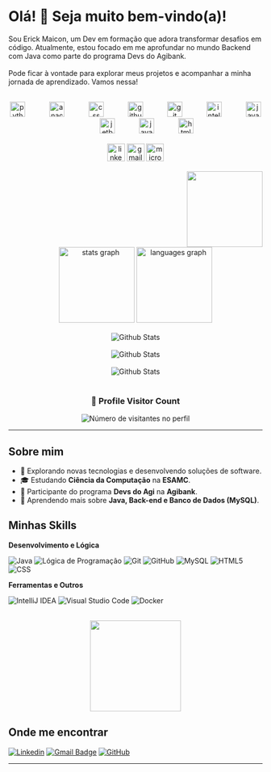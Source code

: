 <h1 align="left">Olá! 👋 Seja muito bem-vindo(a)!</h1>

<p align="left">Sou Erick Maicon, um Dev em formação que adora transformar desafios em código. Atualmente, estou focado em me aprofundar no mundo Backend com Java como parte do programa Devs do Agibank.<br><br>Pode ficar à vontade para explorar meus projetos e acompanhar a minha jornada de aprendizado. Vamos nessa!</p>

<br clear="both">

<div align="center">
  <img src="https://cdn.jsdelivr.net/gh/devicons/devicon/icons/python/python-original.svg" height="30" alt="python logo" />
  <img width="40" />
  <img src="https://cdn.jsdelivr.net/gh/devicons/devicon/icons/anaconda/anaconda-original.svg" height="30" alt="anaconda logo" />
  <img width="40" />
  <img src="https://cdn.jsdelivr.net/gh/devicons/devicon/icons/css3/css3-original.svg" height="30" alt="css logo" />
  <img width="40" />
  <img src="https://cdn.jsdelivr.net/gh/devicons/devicon/icons/github/github-original.svg" height="30" alt="github logo" />
  <img width="40" />
  <img src="https://cdn.jsdelivr.net/gh/devicons/devicon/icons/git/git-original.svg" height="30" alt="git logo" />
  <img width="40" />
  <img src="https://cdn.jsdelivr.net/gh/devicons/devicon/icons/intellij/intellij-original.svg" height="30" alt="intellij logo" />
  <img width="40" />
  <img src="https://cdn.jsdelivr.net/gh/devicons/devicon/icons/java/java-original.svg" height="30" alt="java logo" />
  <img width="40" />
  <img src="https://cdn.jsdelivr.net/gh/devicons/devicon/icons/jetbrains/jetbrains-original.svg" height="30" alt="jetbrains logo" />
  <img width="40" />
  <img src="https://cdn.jsdelivr.net/gh/devicons/devicon/icons/javascript/javascript-original.svg" height="30" alt="javascript logo" />
  <img width="40" />
  <img src="https://cdn.jsdelivr.net/gh/devicons/devicon/icons/html5/html5-original.svg" height="30" alt="html5 logo" />
</div>

<br clear="both">

<div align="center">
  <img src="https://img.shields.io/static/v1?message=LinkedIn&logo=linkedin&label=&color=0077B5&logoColor=white&labelColor=&style=for-the-badge" height="35" alt="linkedin logo" />
  <img src="https://img.shields.io/static/v1?message=Gmail&logo=gmail&label=&color=D14836&logoColor=white&labelColor=&style=for-the-badge" height="35" alt="gmail logo" />
  <img src="https://img.shields.io/static/v1?message=Outlook&logo=microsoft-outlook&label=&color=0078D4&logoColor=white&labelColor=&style=for-the-badge" height="35" alt="microsoft-outlook logo" />
</div>

<br clear="both">

<img align="right" height="150" src="https://media0.giphy.com/media/v1.Y2lkPTc5MGI3NjExcHExeGl4bjV5c3R5dG1wYnVmcXB4ejJ0c3EybTFwbW93b293emt0ZyZlcD12MV9pbnRlcm5hbF9naWZfYnlfaWQmY3Q9Zw/s3egKjArSqy4PIhMcE/giphy.gif" />

<br clear="both">

<div align="center">
  <img src="https://github-readme-stats.vercel.app/api?username=ErickMaiconCode&hide_title=false&hide_rank=false&show_icons=true&include_all_commits=true&count_private=true&disable_animations=false&theme=dark&locale=pt-br&hide_border=false&order=1" height="150" alt="stats graph" />
  <img src="https://github-readme-stats.vercel.app/api/top-langs?username=ErickMaiconCode&locale=pt-br&hide_title=false&layout=compact&card_width=320&langs_count=10&theme=dark&hide_border=true&order=2" height="150" alt="languages graph" />
</div>

<br clear="both">

<div align="center">
  <img src="https://github-readme-stats.vercel.app/api/top-langs/?username=ErickMaiconCode&theme=dark&hide_border=false&include_all_commits=true&count_private=true&layout=compact" alt="Github Stats"/>
</div>

<br clear="both">

<div align="center">
    <img src="https://github-readme-stats.vercel.app/api/?username=ErickMaiconCode&theme=dark&hide_border=false&include_all_commits=true" alt="Github Stats"/>
</div>

<br clear="both">

<div align="center">
    <img src="https://github-readme-streak-stats.herokuapp.com/?user=ErickMaiconCode&theme=dark&hide_border=false" alt="Github Stats"/>
</div>

<br clear="both">

<div align="center">
    <h3><b>📍 Profile Visitor Count</b></h3>
</div>

<p align="center">
  <img
    src="https://profile-counter.glitch.me/ErickMaiconCode/count.svg"
    alt="Número de visitantes no perfil"
  />
</p>

---

## Sobre mim

- 🤔 Explorando novas tecnologias e desenvolvendo soluções de software.
- 🎓 Estudando **Ciência da Computação** na **ESAMC**.
- 💼 Participante do programa **Devs do Agi** na **Agibank**.
- 🌱 Aprendendo mais sobre **Java, Back-end e Banco de Dados (MySQL)**.

## Minhas Skills

**Desenvolvimento e Lógica**

![Java](https://img.shields.io/badge/-Java-333333?style=flat&logo=Java&logoColor=007396)
![Lógica de Programação](https://img.shields.io/badge/-L%C3%B3gica-333333?style=flat&logo=L&logoColor=007396)
![Git](https://img.shields.io/badge/-Git-333333?style=flat&logo=git)
![GitHub](https://img.shields.io/badge/-GitHub-333333?style=flat&logo=github)
![MySQL](https://img.shields.io/badge/-MySQL-333333?style=flat&logo=mysql)
![HTML5](https://img.shields.io/badge/-HTML5-333333?style=flat&logo=HTML5)
![CSS](https://img.shields.io/badge/-CSS-333333?style=flat&logo=CSS3&logoColor=1572B6)


**Ferramentas e Outros**

![IntelliJ IDEA](https://img.shields.io/badge/-IntelliJ%20IDEA-333333?style=flat&logo=intellij-idea&logoColor=007ACC)
![Visual Studio Code](https://img.shields.io/badge/-Visual%20Studio%20Code-333333?style=flat&logo=visual-studio-code&logoColor=007ACC)
![Docker](https://img.shields.io/badge/-Docker-333333?style=flat&logo=docker)

<br clear="both">

<div align="center">
    <a href="https://github.com/ErickMaiconCode" title="Perfil do Erick Maicon">
        <img height="180em" src="https://github-readme-stats.vercel.app/api?username=ErickMaiconCode&theme=dracula&show_icons=true" />
    </a>
</div>

## Onde me encontrar

[![Linkedin](https://img.shields.io/badge/-Erick%20Maicon-blue?style=flat-square&logo=Linkedin&logoColor=white)](https://www.linkedin.com/in/erick-maicon)
[![Gmail Badge](https://img.shields.io/badge/-erick.lima195@outlook.com-006bed?style=flat-square&logo=Gmail&logoColor=white)](mailto:erick.lima195@outlook.com)
[![GitHub](https://img.shields.io/github/followers/ErickMaiconCode?label=follow&style=social)](https://github.com/ErickMaiconCode)

---
